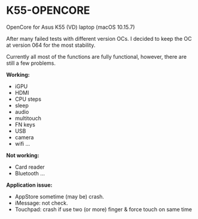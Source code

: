 # K55-OPENCORE
OpenCore for Asus K55 (VD) laptop (macOS 10.15.7)

After many failed tests with different version OCs. I decided to keep the OC at version 064 for the most stability.

Currently all most of the functions are fully functional, however, there are still a few problems.

**Working:**
- iGPU
- HDMI
- CPU steps
- sleep
- audio
- multitouch
- FN keys
- USB
- camera
- wifi
...

**Not working:**
- Card reader
- Bluetooth
...
 
**Application issue:**
- AppStore sometime (may be) crash.
- iMessage: not check.
- Touchpad: crash if use two (or more) finger & force touch on same time
